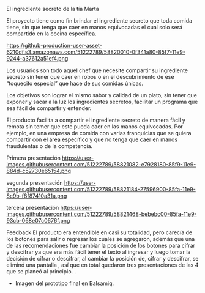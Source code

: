 <!-- titulo del proyecto -->
El ingrediente secreto de la tía Marta
<!-- resumen de qe trata mi proyecto -->
El proyecto tiene como fin brindar el ingrediente secreto que toda comida tiene, sin que tenga que caer en manos equivocadas el cual solo será compartido en la cocina específica. 
<!-- imagen final del proyecto -->
https://github-production-user-asset-6210df.s3.amazonaws.com/51222789/58820010-0f341a80-85f7-11e9-9244-a37612a51ef4.png

<!-- Investigación UX: -->
<!-- quienes son los usuarios -->
Los usuarios son todo aquel chef que necesite compartir su ingrediente secreto sin tener que caer en robos o en el descubrimiento de ese “toquecito especial” que hace de sus comidas únicas.

<!-- //objetivos// -->
Los objetivos son lograr el mismo sabor y calidad de un plato, sin tener que exponer y sacar a la luz los ingredientes secretos, facilitar un programa que sea fácil de compartir y entender. 
<!-- solucion de problemas o necesidad del usuario -->
El producto facilita a compartir el ingrediente secreto de manera fácil y remota sin temer que este pueda caer en las manos equivocadas.
Por ejemplo, en una empresa de comida con varias franquicias que se quiera compartir con el área específico y que no tenga que caer en manos fraudulentas o de la competencia.
<!-- prototipo en papel. -->
Primera presentación 
https://user-images.githubusercontent.com/51222789/58821082-e7928180-85f9-11e9-884d-c52730e65154.png

segunda presentación
https://user-images.githubusercontent.com/51222789/58821184-27596900-85fa-11e9-8c9b-f8f87410a31a.png

tercera presentación
https://user-images.githubusercontent.com/51222789/58821468-bebebc00-85fa-11e9-93cb-068e07c0676f.png
<!--resumen del feedback-->

Feedback
El producto era entendible en casi su totalidad, pero carecía de los botones para salir o regresar los cuales se agregaron, además que una de las recomendaciones fue cambiar la posición de los botones para cifrar y descifrar ya que era más fácil tener el texto al ingresar y luego tomar la decisión de cifrar o descifrar, al cambiar la posición de, cifrar y descifrar, se eliminó una pantalla , así que en total quedaron tres presentaciones de las 4 que se planeó al principio.
.
  - Imagen del prototipo final en Balsamiq.


